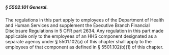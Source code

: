 ##### § 5502.101 General. #####

The regulations in this part apply to employees of the Department of Health and Human Services and supplement the Executive Branch Financial Disclosure Regulations in 5 CFR part 2634. Any regulation in this part made applicable only to the employees of an HHS component designated as a separate agency under § 5501.102(a) of this chapter shall apply to the employees of that component as defined in § 5501.102(b)(1) of this chapter.